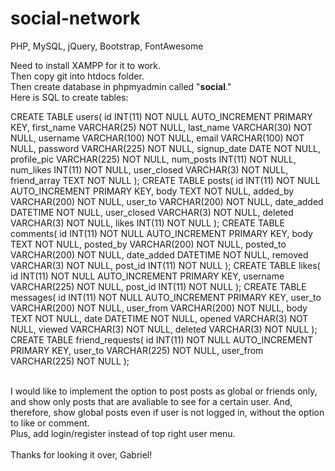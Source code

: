 # social-network
PHP, MySQL, jQuery, Bootstrap, FontAwesome

Need to install XAMPP for it to work.<br/>
Then copy git into htdocs folder.<br/>
Then create database in phpmyadmin called "**social**."<br/>
Here is SQL to create tables:<br/>

CREATE TABLE users(
    id INT(11) NOT NULL AUTO_INCREMENT PRIMARY KEY,
    first_name VARCHAR(25) NOT NULL,
    last_name VARCHAR(30) NOT NULL,
    username VARCHAR(100) NOT NULL,
    email VARCHAR(100) NOT NULL,
    password VARCHAR(225) NOT NULL,
    signup_date DATE NOT NULL,
    profile_pic VARCHAR(225) NOT NULL,
    num_posts INT(11) NOT NULL,
    num_likes INT(11) NOT NULL,
    user_closed VARCHAR(3) NOT NULL,
    friend_array TEXT NOT NULL
); 
CREATE TABLE posts(
    id INT(11) NOT NULL AUTO_INCREMENT PRIMARY KEY,
    body TEXT NOT NULL,
    added_by VARCHAR(200) NOT NULL,
    user_to VARCHAR(200) NOT NULL,
    date_added DATETIME NOT NULL,
    user_closed VARCHAR(3) NOT NULL,
    deleted VARCHAR(3) NOT NULL,
    likes INT(11) NOT NULL
); 
CREATE TABLE comments(
    id INT(11) NOT NULL AUTO_INCREMENT PRIMARY KEY,
    body TEXT NOT NULL,
    posted_by VARCHAR(200) NOT NULL,
    posted_to VARCHAR(200) NOT NULL,
    date_added DATETIME NOT NULL,
    removed VARCHAR(3) NOT NULL,
    post_id INT(11) NOT NULL
); 
CREATE TABLE likes(
    id INT(11) NOT NULL AUTO_INCREMENT PRIMARY KEY,
    username VARCHAR(225) NOT NULL,
    post_id INT(11) NOT NULL
); 
CREATE TABLE messages(
    id INT(11) NOT NULL AUTO_INCREMENT PRIMARY KEY,
    user_to VARCHAR(200) NOT NULL,
    user_from VARCHAR(200) NOT NULL,
    body TEXT NOT NULL,
    date DATETIME NOT NULL,
    opened VARCHAR(3) NOT NULL,
    viewed VARCHAR(3) NOT NULL,
    deleted VARCHAR(3) NOT NULL
);
CREATE TABLE friend_requests(
    id INT(11) NOT NULL AUTO_INCREMENT PRIMARY KEY,
    user_to VARCHAR(225) NOT NULL,
    user_from VARCHAR(225) NOT NULL
); 

<br/>
I would like to implement the option to post posts as global or friends only, and show only posts that are avaliable to see for a certain user. And, therefore, show global posts even if user is not logged in, without the option to like or comment.<br/> Plus, add login/register instead of top right user menu.<br/>
<br/>
Thanks for looking it over, Gabriel!<br/>
